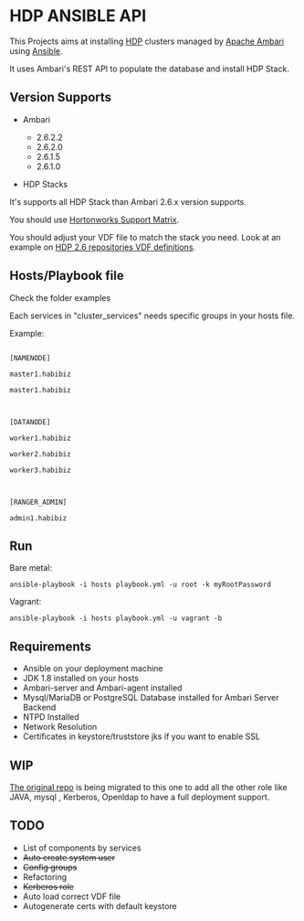 # HDP ANSIBLE API

This Projects aims at installing [HDP](https://docs.hortonworks.com/) clusters
managed by [Apache Ambari](https://ambari.apache.org/) using [Ansible](https://www.ansible.com/).

It uses Ambari's REST API to populate the database and install HDP Stack.

## Version Supports

- Ambari
  *  2.6.2.2
  *  2.6.2.0
  *  2.6.1.5
  *  2.6.1.0


- HDP Stacks

It's supports all HDP Stack than Ambari 2.6.x version supports.

You should use [Hortonworks Support Matrix](https://supportmatrix.hortonworks.com/).

You should adjust your VDF file to match the stack you need.
Look at an example on [HDP 2.6 repositories VDF definitions](https://docs.hortonworks.com/HDPDocuments/Ambari-2.6.2.2/bk_ambari-installation/content/hdp_26_repositories.html).


## Hosts/Playbook file

Check the folder examples

Each services in "cluster_services" needs specific groups in your hosts file.

Example:

```

[NAMENODE]

master1.habibiz

master1.habibiz



[DATANODE]

worker1.habibiz

worker2.habibiz

worker3.habibiz



[RANGER_ADMIN]

admin1.habibiz

```

## Run

Bare metal:

`ansible-playbook -i hosts playbook.yml -u root -k myRootPassword`

Vagrant:

`ansible-playbook -i hosts playbook.yml -u vagrant -b`

## Requirements

- Ansible on your deployment machine
- JDK 1.8 installed on your hosts
- Ambari-server and Ambari-agent installed
- Mysql/MariaDB or PostgreSQL Database installed for Ambari Server Backend
- NTPD Installed
- Network Resolution
- Certificates in keystore/truststore jks if you want to enable SSL

## WIP
[The original repo](https://github.com/yyounes75/hdp-ansible) is being migrated to this one
to add all the other role like JAVA, mysql , Kerberos, Openldap to have a full deployment
support.

## TODO

- List of components by services
- ~~Auto create system user~~
- ~~Config groups~~
- Refactoring
- ~~Kerberos role~~
- Auto load correct VDF file
- Autogenerate certs with default keystore
